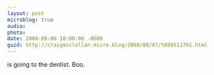 ```yaml
---
layout: post
microblog: true
audio: 
photo: 
date: 2008-08-06 18:00:00 -0600
guid: http://craigmcclellan.micro.blog/2008/08/07/t880511701.html
---
```

is going to the dentist. Boo.
